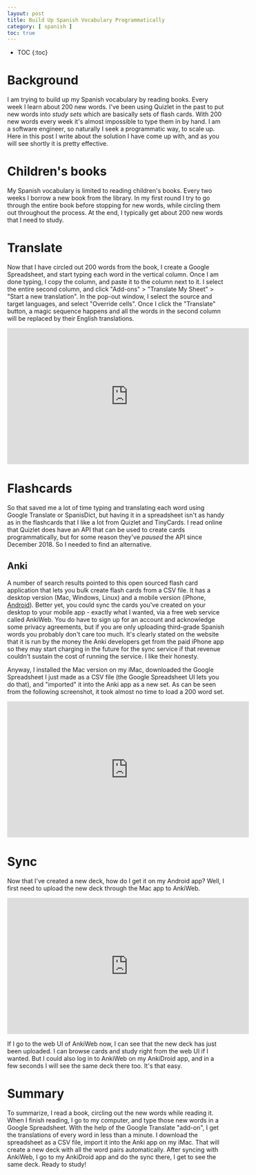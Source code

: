 ```yaml
---
layout: post
title: Build Up Spanish Vocabulary Programmatically
category: [ spanish ]
toc: true
---
```


* TOC
{:toc}

# Background

I am trying to build up my Spanish vocabulary by reading books. Every week I
learn about 200 new words. I've been using Quizlet in the past to put new words
into *study sets* which are basically sets of flash cards. With 200 new words
every week it's almost impossible to type them in by hand. I am a software
engineer, so naturally I seek a programmatic way, to scale up. Here in this
post I write about the solution I have come up with, and as you will see shortly
it is pretty effective.

# Children's books

My Spanish vocabulary is limited to reading children's books. Every two weeks I
borrow a new book from the library. In my first round I try to go through the
entire book before stopping for new words, while circling them out throughout
the process. At the end, I typically get about 200 new words that I need to
study.

# Translate

Now that I have circled out 200 words from the book, I create a Google
Spreadsheet, and start typing each word in the vertical column. Once I am done
typing, I copy the column, and paste it to the column next to it. I select the
entire second column, and click "Add-ons" > "Translate My Sheet" > "Start a new
translation". In the pop-out window, I select the source and target languages,
and select "Override cells". Once I click the "Translate" button, a magic
sequence happens and all the words in the second column will be replaced by
their English translations.

<iframe width="560" height="315" src="https://www.youtube.com/embed/RXes-tLLo_w"
frameborder="0" allow="accelerometer; autoplay; encrypted-media; gyroscope;
picture-in-picture" allowfullscreen></iframe>

# Flashcards

So that saved me a lot of time typing and translating each word using Google
Translate or SpanisDict, but having it in a spreadsheet isn't as handy as in the
flashcards that I like a lot from Quizlet and TinyCards. I read online that
Quizlet does have an API that can be used to create cards programmatically, but
for some reason they've *paused* the API since December 2018. So I needed to
find an alternative.

## Anki

A number of search results pointed to this open sourced flash card application
that lets you bulk create flash cards from a CSV file. It has a desktop version
(Mac, Windows, Linux) and a mobile version (iPhone,
[Android](https://play.google.com/store/apps/details?id=com.ichi2.anki&hl=en_US)).
Better yet, you could sync the cards you've created on your desktop to your
mobile app - exactly what I wanted, via a free web service called AnkiWeb. You
do have to sign up for an account and acknowledge some privacy agreements, but
if you are only uploading third-grade Spanish words you probably don't care too
much. It's clearly stated on the website that it is run by the money the Anki
developers get from the paid iPhone app so they may start charging in the future
for the sync service if that revenue couldn't sustain the cost of running the
service. I like their honesty.

Anyway, I installed the Mac version on my iMac, downloaded the Google
Spreadsheet I just made as a CSV file (the Google Spreadsheet UI lets you do
that), and "imported" it into the Anki app as a new set. As can be seen from the
following screenshot, it took almost no time to load a 200 word set.

<iframe width="560" height="315" src="https://www.youtube.com/embed/0rPTlCbs9wM"
frameborder="0" allow="accelerometer; autoplay; encrypted-media; gyroscope;
picture-in-picture" allowfullscreen></iframe>

# Sync

Now that I've created a new deck, how do I get it on my Android app? Well, I
first need to upload the new deck through the Mac app to AnkiWeb.

<iframe width="560" height="315" src="https://www.youtube.com/embed/ng65XQJFEOU"
frameborder="0" allow="accelerometer; autoplay; encrypted-media; gyroscope;
picture-in-picture" allowfullscreen></iframe>

If I go to the web UI of AnkiWeb now, I can see that the new deck has just been
uploaded. I can browse cards and study right from the web UI if I wanted. But I
could also log in to AnkiWeb on my AnkiDroid app, and in a few seconds I will
see the same deck there too. It's that easy.

# Summary

To summarize, I read a book, circling out the new words while reading it. When I
finish reading, I go to my computer, and type those new words in a Google
Spreadsheet. With the help of the Google Translate "add-on", I get the
translations of every word in less than a minute. I download the spreadsheet as
a CSV file, import it into the Anki app on my iMac. That will create a new deck
with all the word pairs automatically. After syncing with AnkiWeb, I go to my
AnkiDroid app and do the sync there, I get to see the same deck. Ready to study!

